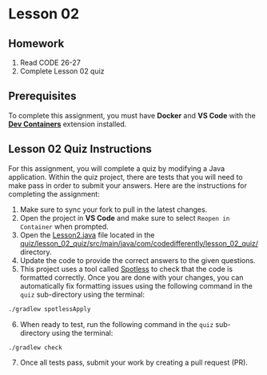 # Lesson 02

## Homework

1. Read CODE 26-27
1. Complete Lesson 02 quiz

## Prerequisites

To complete this assignment, you must have **Docker** and **VS Code** with the [**Dev Containers**][dev-containers-link] extension installed.

## Lesson 02 Quiz Instructions

For this assignment, you will complete a quiz by modifying a Java application. Within the quiz project, there are tests that you will need to make pass in order to submit your answers. Here are the instructions for completing the assignment:

1. Make sure to sync your fork to pull in the latest changes.
2. Open the project in **VS Code** and make sure to select `Reopen in Container` when prompted.
3. Open the [Lesson2.java][lesson-2-quiz] file located in the [quiz/lesson_02_quiz/src/main/java/com/codedifferently/lesson_02_quiz/][lesson-2-dir] directory.
4. Update the code to provide the correct answers to the given questions.
5. This project uses a tool called [Spotless][spotless-link] to check that the code is formatted correctly. Once you are done with your changes, you can automatically fix formatting issues using the following command in the `quiz` sub-directory using the terminal:
```bash
./gradlew spotlessApply
```
6. When ready to test, run the following command in the `quiz` sub-directory using the terminal:
```bash
./gradlew check
```
7. Once all tests pass, submit your work by creating a pull request (PR).


[dev-containers-link]: https://marketplace.visualstudio.com/items?itemName=ms-vscode-remote.remote-containers
[lesson-2-quiz]: quiz/lesson_02_quiz/src/main/java/com/codedifferently/lesson2/Lesson2.java
[lesson-2-dir]: quiz/lesson_02_quiz/src/main/java/com/codedifferently/lesson2/
[test-report]: quiz/lesson_02_quiz/build/reports/tests/test/index.html
[spotless-link]: https://github.com/diffplug/spotless
